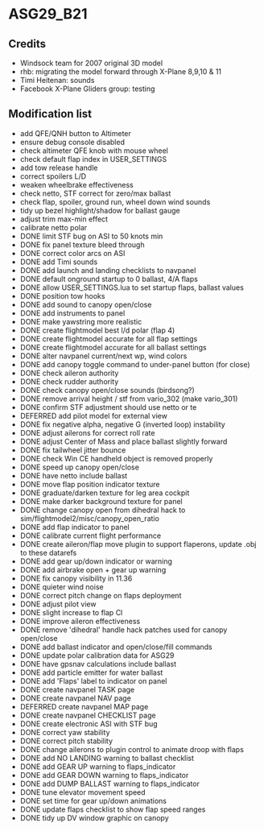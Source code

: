 # ASG29_B21

## Credits
* Windsock team for 2007 original 3D model
* rhb: migrating the model forward through X-Plane 8,9,10 & 11
* Timi Heitenan: sounds
* Facebook X-Plane Gliders group: testing

## Modification list

* add QFE/QNH button to Altimeter
* ensure debug console disabled
* check altimeter QFE knob with mouse wheel
* check default flap index in USER_SETTINGS
* add tow release handle
* correct spoilers L/D
* weaken wheelbrake effectiveness
* check netto, STF correct for zero/max ballast
* check flap, spoiler, ground run, wheel down wind sounds
* tidy up bezel highlight/shadow for ballast gauge
* adjust trim max-min effect
* calibrate netto polar
* DONE limit STF bug on ASI to 50 knots min
* DONE fix panel texture bleed through
* DONE correct color arcs on ASI
* DONE add Timi sounds
* DONE add launch and landing checklists to navpanel
* DONE default onground startup to 0 ballast, 4/A flaps
* DONE allow USER_SETTINGS.lua to set startup flaps, ballast values
* DONE position tow hooks
* DONE add sound to canopy open/close
* DONE add instruments to panel
* DONE make yawstring more realistic
* DONE create flightmodel best l/d polar (flap 4)
* DONE create flightmodel accurate for all flap settings
* DONE create flightmodel accurate for all ballast settings
* DONE alter navpanel current/next wp, wind colors
* DONE add canopy toggle command to under-panel button (for close)
* DONE check aileron authority
* DONE check rudder authority
* DONE check canopy open/close sounds (birdsong?)
* DONE remove arrival height / stf from vario_302 (make vario_301)
* DONE confirm STF adjustment should use netto or te
* DEFERRED add pilot model for external view
* DONE fix negative alpha, negative G (inverted loop) instability
* DONE adjust ailerons for correct roll rate
* DONE adjust Center of Mass and place ballast slightly forward
* DONE fix tailwheel jitter bounce
* DONE check Win CE handheld object is removed properly
* DONE speed up canopy open/close
* DONE have netto include ballast
* DONE move flap position indicator texture
* DONE graduate/darken texture for leg area cockpit
* DONE make darker background texture for panel
* DONE change canopy open from dihedral hack to sim/flightmodel2/misc/canopy_open_ratio
* DONE add flap indicator to panel
* DONE calibrate current flight performance
* DONE create aileron/flap move plugin to support flaperons, update .obj to these datarefs
* DONE add gear up/down indicator or warning
* DONE add airbrake open + gear up warning
* DONE fix canopy visibility in 11.36
* DONE quieter wind noise
* DONE correct pitch change on flaps deployment
* DONE adjust pilot view
* DONE slight increase to flap Cl
* DONE improve aileron effectiveness
* DONE remove 'dihedral' handle hack patches used for canopy open/close
* DONE add ballast indicator and open/close/fill commands
* DONE update polar calibration data for ASG29
* DONE have gpsnav calculations include ballast
* DONE add particle emitter for water ballast
* DONE add 'Flaps' label to indicator on panel
* DONE create navpanel TASK page
* DONE create navpanel NAV page
* DEFERRED create navpanel MAP page
* DONE create navpanel CHECKLIST page
* DONE create electronic ASI with STF bug
* DONE correct yaw stability
* DONE correct pitch stability
* DONE change ailerons to plugin control to animate droop with flaps
* DONE add NO LANDING warning to ballast checklist
* DONE add GEAR UP warning to flaps_indicator
* DONE add GEAR DOWN warning to flaps_indicator
* DONE add DUMP BALLAST warning to flaps_indicator
* DONE tune elevator movement speed
* DONE set time for gear up/down animations
* DONE update flaps checklist to show flap speed ranges
* DONE tidy up DV window graphic on canopy

